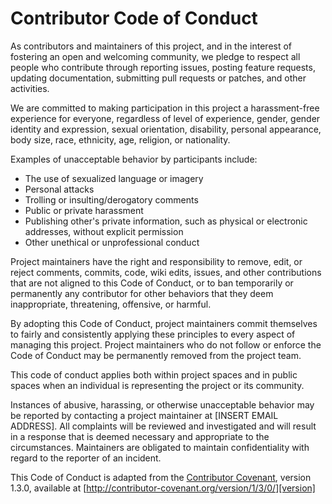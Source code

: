 # Contributor Code of Conduct

As contributors and maintainers of this project, and in the interest of fostering an open and welcoming community, we
pledge to respect all people who contribute through reporting issues, posting feature requests, updating documentation,
submitting pull requests or patches, and other activities.

We are committed to making participation in this project a harassment-free experience for everyone, regardless of level
of experience, gender, gender identity and expression, sexual orientation, disability, personal appearance, body size,
race, ethnicity, age, religion, or nationality.

Examples of unacceptable behavior by participants include:

* The use of sexualized language or imagery
* Personal attacks
* Trolling or insulting/derogatory comments
* Public or private harassment
* Publishing other's private information, such as physical or electronic addresses, without explicit permission
* Other unethical or unprofessional conduct

Project maintainers have the right and responsibility to remove, edit, or reject comments, commits, code, wiki edits,
issues, and other contributions that are not aligned to this Code of Conduct, or to ban temporarily or permanently any
contributor for other behaviors that they deem inappropriate, threatening, offensive, or harmful.

By adopting this Code of Conduct, project maintainers commit themselves to fairly and consistently applying these
principles to every aspect of managing this project. Project maintainers who do not follow or enforce the Code of
Conduct may be permanently removed from the project team.

This code of conduct applies both within project spaces and in public spaces when an individual is representing the
project or its community.

Instances of abusive, harassing, or otherwise unacceptable behavior may be reported by contacting a project maintainer
at [INSERT EMAIL ADDRESS]. All complaints will be reviewed and investigated and will result in a response that is deemed
necessary and appropriate to the circumstances. Maintainers are obligated to maintain confidentiality with regard to the
reporter of an incident.


This Code of Conduct is adapted from the [Contributor Covenant][homepage],
version 1.3.0, available at
[http://contributor-covenant.org/version/1/3/0/][version]

[homepage]: http://contributor-covenant.org
[version]: http://contributor-covenant.org/version/1/3/0/
